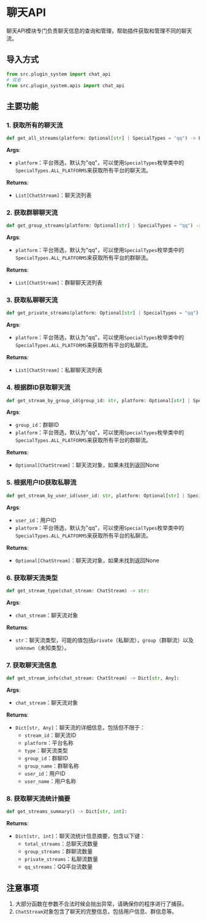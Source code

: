 # 聊天API

聊天API模块专门负责聊天信息的查询和管理，帮助插件获取和管理不同的聊天流。

## 导入方式

```python
from src.plugin_system import chat_api
# 或者
from src.plugin_system.apis import chat_api
```


## 主要功能

### 1. 获取所有的聊天流

```python
def get_all_streams(platform: Optional[str] | SpecialTypes = "qq") -> List[ChatStream]:
```

**Args**:
- `platform`：平台筛选，默认为"qq"，可以使用`SpecialTypes`枚举类中的`SpecialTypes.ALL_PLATFORMS`来获取所有平台的聊天流。

**Returns**:
- `List[ChatStream]`：聊天流列表

### 2. 获取群聊聊天流

```python
def get_group_streams(platform: Optional[str] | SpecialTypes = "qq") -> List[ChatStream]:
```

**Args**:
- `platform`：平台筛选，默认为"qq"，可以使用`SpecialTypes`枚举类中的`SpecialTypes.ALL_PLATFORMS`来获取所有平台的群聊流。

**Returns**:
- `List[ChatStream]`：群聊聊天流列表

### 3. 获取私聊聊天流

```python
def get_private_streams(platform: Optional[str] | SpecialTypes = "qq") -> List[ChatStream]:
```

**Args**:
- `platform`：平台筛选，默认为"qq"，可以使用`SpecialTypes`枚举类中的`SpecialTypes.ALL_PLATFORMS`来获取所有平台的私聊流。

**Returns**:
- `List[ChatStream]`：私聊聊天流列表

### 4. 根据群ID获取聊天流

```python
def get_stream_by_group_id(group_id: str, platform: Optional[str] | SpecialTypes = "qq") -> Optional[ChatStream]:
```

**Args**:
- `group_id`：群聊ID
- `platform`：平台筛选，默认为"qq"，可以使用`SpecialTypes`枚举类中的`SpecialTypes.ALL_PLATFORMS`来获取所有平台的群聊流。

**Returns**:
- `Optional[ChatStream]`：聊天流对象，如果未找到返回None

### 5. 根据用户ID获取私聊流

```python
def get_stream_by_user_id(user_id: str, platform: Optional[str] | SpecialTypes = "qq") -> Optional[ChatStream]:
```

**Args**:
- `user_id`：用户ID
- `platform`：平台筛选，默认为"qq"，可以使用`SpecialTypes`枚举类中的`SpecialTypes.ALL_PLATFORMS`来获取所有平台的私聊流。

**Returns**:
- `Optional[ChatStream]`：聊天流对象，如果未找到返回None

### 6. 获取聊天流类型

```python
def get_stream_type(chat_stream: ChatStream) -> str:
```

**Args**:
- `chat_stream`：聊天流对象

**Returns**:
- `str`：聊天流类型，可能的值包括`private`（私聊流），`group`（群聊流）以及`unknown`（未知类型）。

### 7. 获取聊天流信息

```python
def get_stream_info(chat_stream: ChatStream) -> Dict[str, Any]:
```

**Args**:
- `chat_stream`：聊天流对象

**Returns**:
- `Dict[str, Any]`：聊天流的详细信息，包括但不限于：
    - `stream_id`：聊天流ID
    - `platform`：平台名称
    - `type`：聊天流类型
    - `group_id`：群聊ID
    - `group_name`：群聊名称
    - `user_id`：用户ID
    - `user_name`：用户名称

### 8. 获取聊天流统计摘要

```python
def get_streams_summary() -> Dict[str, int]:
```

**Returns**:
- `Dict[str, int]`：聊天流统计信息摘要，包含以下键：
    - `total_streams`：总聊天流数量
    - `group_streams`：群聊流数量
    - `private_streams`：私聊流数量
    - `qq_streams`：QQ平台流数量


## 注意事项

1. 大部分函数在参数不合法时候会抛出异常，请确保你的程序进行了捕获。
2. `ChatStream`对象包含了聊天的完整信息，包括用户信息、群信息等。